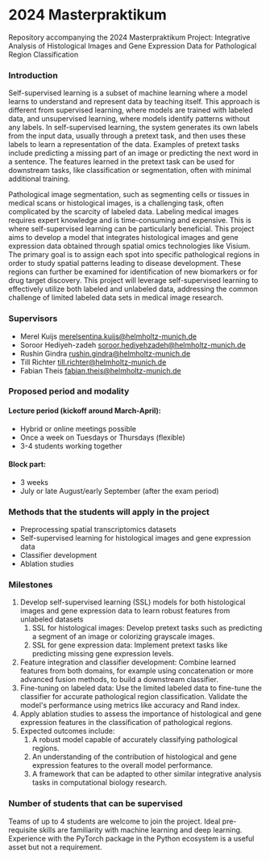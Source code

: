 # 2024 Masterpraktikum
Repository accompanying the 2024 Masterpraktikum Project: Integrative Analysis of Histological Images and Gene Expression Data for Pathological Region Classification

### Introduction
Self-supervised learning is a subset of machine learning where a model learns to understand and represent data by teaching itself. This approach is different from supervised learning, where models are trained with labeled data, and unsupervised learning, where models identify patterns without any labels. In self-supervised learning, the system generates its own labels from the input data, usually through a pretext task, and then uses these labels to learn a representation of the data. Examples of pretext tasks include predicting a missing part of an image or predicting the next word in a sentence. The features learned in the pretext task can be used for downstream tasks, like classification or segmentation, often with minimal additional training.

Pathological image segmentation, such as segmenting cells or tissues in medical scans or histological images, is a challenging task, often complicated by the scarcity of labeled data. Labeling medical images requires expert knowledge and is time-consuming and expensive. This is where self-supervised learning can be particularly beneficial. 
This project aims to develop a model that integrates histological images and gene expression data obtained through spatial omics technologies like Visium. The primary goal is to assign each spot into specific pathological regions in order to study spatial patterns leading to disease development. These regions can further be examined for identification of new biomarkers or for drug target discovery. This project will leverage self-supervised learning to effectively utilize both labeled and unlabeled data, addressing the common challenge of limited labeled data sets in medical image research.

### Supervisors
- Merel Kuijs merelsentina.kuijs@helmholtz-munich.de
- Soroor Hediyeh-zadeh soroor.hediyehzadeh@helmholtz-munich.de
- Rushin Gindra rushin.gindra@helmholtz-munich.de
- Till Richter till.richter@helmholtz-munich.de
- Fabian Theis fabian.theis@helmholtz-munich.de

### Proposed period and modality 
#### Lecture period (kickoff around March-April):
- Hybrid or online meetings possible
- Once a week on Tuesdays or Thursdays (flexible)
- 3-4 students working together

#### Block part:
- 3 weeks
- July or late August/early September (after the exam period)

### Methods that the students will apply in the project
- Preprocessing spatial transcriptomics datasets
- Self-supervised learning for histological images and gene expression data
- Classifier development
- Ablation studies

### Milestones
1. Develop self-supervised learning (SSL) models for both histological images and gene expression data to learn robust features from unlabeled datasets
    1. SSL for histological images: Develop pretext tasks such as predicting a segment of an image or colorizing grayscale images.
    2. SSL for gene expression data: Implement pretext tasks like predicting missing gene expression levels.
2. Feature integration and classifier development: Combine learned features from both domains, for example using concatenation or more advanced fusion methods, to build a downstream classifier.
3. Fine-tuning on labeled data: Use the limited labeled data to fine-tune the classifier for accurate pathological region classification. Validate the model's performance using metrics like accuracy and Rand index.
4. Apply ablation studies to assess the importance of histological and gene expression features in the classification of pathological regions.
5. Expected outcomes include:
    1. A robust model capable of accurately classifying pathological regions.
    2. An understanding of the contribution of histological and gene expression features to the overall model performance.
    3. A framework that can be adapted to other similar integrative analysis tasks in computational biology research.


### Number of students that can be supervised
Teams of up to 4 students are welcome to join the project. Ideal pre-requisite skills are familiarity with machine learning and deep learning. Experience with the PyTorch package in the Python ecosystem is a useful asset but not a requirement. 


